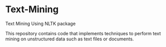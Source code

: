 # Text-Mining
Text Mining Using NLTK package

This repository contains code that implements techniques to perform text mining on unstructured data such as text files or documents.
